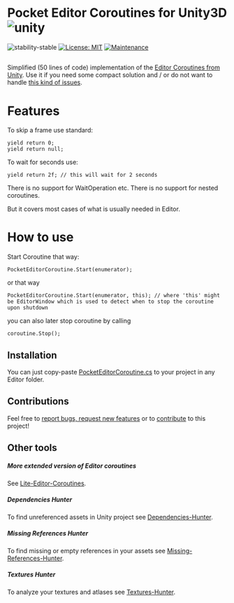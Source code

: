 # Pocket Editor Coroutines for Unity3D ![unity](https://img.shields.io/badge/Unity-100000?style=for-the-badge&logo=unity&logoColor=white)

![stability-stable](https://img.shields.io/badge/stability-stable-green.svg)
[![License: MIT](https://img.shields.io/badge/License-MIT-yellow.svg)](https://opensource.org/licenses/MIT)
[![Maintenance](https://img.shields.io/badge/Maintained%3F-yes-green.svg)](https://GitHub.com/Naereen/StrapDown.js/graphs/commit-activity)

##

Simplified (50 lines of code) implementation of the [Editor Coroutines from Unity](https://docs.unity3d.com/Packages/com.unity.editorcoroutines@1.0/manual/index.html).
Use it if you need some compact solution and / or do not want to handle [this kind of issues](https://discussions.unity.com/t/cant-use-editor-coroutines-in-custom-pacakge/788791/4).

# Features

To skip a frame use standard:
```code
yield return 0;
yield return null;
```

To wait for seconds use:
```code
yield return 2f; // this will wait for 2 seconds
```

There is no support for WaitOperation etc.
There is no support for nested coroutines.

But it covers most cases of what is usually needed in Editor.

# How to use

Start Coroutine that way:
```code
PocketEditorCoroutine.Start(enumerator);
```
or that way
```code
PocketEditorCoroutine.Start(enumerator, this); // where 'this' might be EditorWindow which is used to detect when to stop the coroutine upon shutdown
```
you can also later stop coroutine by calling
```code
coroutine.Stop();
```

## Installation

You can just copy-paste [PocketEditorCoroutine.cs](./Editor/PocketEditorCoroutine.cs) to your project in any Editor folder.

## Contributions

Feel free to [report bugs, request new features](https://github.com/AlexeyPerov/Unity-Pocket-Editor-Coroutines/issues) 
or to [contribute](https://github.com/AlexeyPerov/Unity-Pocket-Editor-Coroutines/pulls) to this project! 

## Other tools

##### More extended version of Editor coroutines
See [Lite-Editor-Coroutines](https://github.com/AlexeyPerov/Unity-Lite-Editor-Coroutines).

##### Dependencies Hunter

To find unreferenced assets in Unity project see [Dependencies-Hunter](https://github.com/AlexeyPerov/Unity-Dependencies-Hunter).

##### Missing References Hunter

To find missing or empty references in your assets see [Missing-References-Hunter](https://github.com/AlexeyPerov/Unity-MissingReferences-Hunter).

##### Textures Hunter

To analyze your textures and atlases see [Textures-Hunter](https://github.com/AlexeyPerov/Unity-Textures-Hunter).
